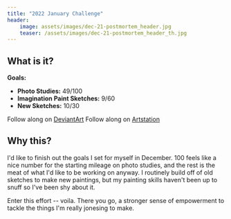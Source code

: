 ```yaml
---
title: "2022 January Challenge"
header:
	image: assets/images/dec-21-postmortem_header.jpg
	teaser: /assets/images/dec-21-postmortem_header_th.jpg
---
```

## What is it?

**Goals:**
- **Photo Studies:** 49/100
- **Imagination Paint Sketches:** 9/60
- **New Sketches:** 10/30

Follow along on [DeviantArt](https://www.deviantart.com/pandoramic/gallery/81520721/01-22-challenge)
Follow along on [Artstation](https://www.artstation.com/pandoramic/albums/5173225)

## Why this?

I'd like to finish out the goals I set for myself in December. 100 feels like a nice number for the starting mileage on photo studies, and the rest is the meat of what I'd like to be working on anyway. I routinely build off of old sketches to make new paintings, but my painting skills haven't been up to snuff so I've been shy about it.

Enter this effort -- voila. There you go, a stronger sense of empowerment to tackle the things I'm really jonesing to make.